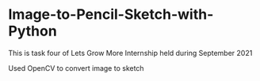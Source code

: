 # Image-to-Pencil-Sketch-with-Python
This is task four of Lets Grow More Internship held during September 2021

Used OpenCV to convert image to sketch
